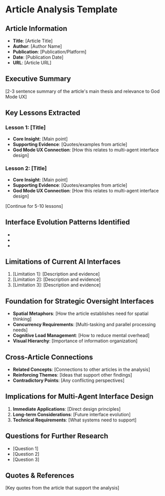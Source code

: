 # Article Analysis Template

## Article Information
- **Title**: [Article Title]
- **Author**: [Author Name]
- **Publication**: [Publication/Platform]
- **Date**: [Publication Date]
- **URL**: [Article URL]

## Executive Summary
[2-3 sentence summary of the article's main thesis and relevance to God Mode UX]

## Key Lessons Extracted

### Lesson 1: [Title]
- **Core Insight**: [Main point]
- **Supporting Evidence**: [Quotes/examples from article]
- **God Mode UX Connection**: [How this relates to multi-agent interface design]

### Lesson 2: [Title]
- **Core Insight**: [Main point]
- **Supporting Evidence**: [Quotes/examples from article]
- **God Mode UX Connection**: [How this relates to multi-agent interface design]

[Continue for 5-10 lessons]

## Interface Evolution Patterns Identified
- [Pattern 1]: [Description]
- [Pattern 2]: [Description]
- [Pattern 3]: [Description]

## Limitations of Current AI Interfaces
1. [Limitation 1]: [Description and evidence]
2. [Limitation 2]: [Description and evidence]
3. [Limitation 3]: [Description and evidence]

## Foundation for Strategic Oversight Interfaces
- **Spatial Metaphors**: [How the article establishes need for spatial thinking]
- **Concurrency Requirements**: [Multi-tasking and parallel processing needs]
- **Cognitive Load Management**: [How to reduce mental overhead]
- **Visual Hierarchy**: [Importance of information organization]

## Cross-Article Connections
- **Related Concepts**: [Connections to other articles in the analysis]
- **Reinforcing Themes**: [Ideas that support other findings]
- **Contradictory Points**: [Any conflicting perspectives]

## Implications for Multi-Agent Interface Design
1. **Immediate Applications**: [Direct design principles]
2. **Long-term Considerations**: [Future interface evolution]
3. **Technical Requirements**: [What systems need to support]

## Questions for Further Research
- [Question 1]
- [Question 2]
- [Question 3]

## Quotes & References
[Key quotes from the article that support the analysis]

